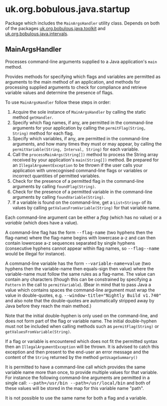 uk.org.bobulous.java.startup
============================

Package which includes the <code>MainArgsHandler</code> utility class. Depends on both of the packages <a href="https://github.com/Bobulous/uk.org.bobulous.java.toolkit">uk.org.bobulous.java.toolkit</a> and <a href="https://github.com/Bobulous/uk.org.bobulous.java.intervals">uk.org.bobulous.java.intervals</a>.

<h2>MainArgsHandler</h2>

Processes command-line arguments supplied to a Java application's
<code>main</code> method.
<p>
Provides methods for specifying which flags and variables are permitted as
arguments to the main method of an application, and methods for processing
supplied arguments to check for compliance and retrieve variable values and
determine the presence of flags.</p>
<p>
To use <code>MainArgsHandler</code> follow these steps in order:</p>
<ol>
<li>Acquire the sole instance of <code>MainArgsHandler</code> by calling the
static method <code>getHandler</code>.</li>
<li>Specify which flag names, if any, are permitted in the command-line
arguments for your application by calling the
<code>permitFlag(String, String)</code> method for each flag.</li>
<li>Specify which variables, if any, are permitted in the command-line
arguments, and how many times they must or may appear, by calling the
<code>permitVariable(String, Interval, String)</code> for each variable.</li>
<li>Call the <code>processMainArgs(String[])</code> method to process the String
array received by your application's <code>main(String[])</code> method. Be
prepared for an <code>IllegalArgumentException</code> to be thrown if the
user calls your application with unrecognised command-line flags or variables
or incorrect quantities of permitted variables.</li>
<li>Check for the presence of a permitted flag in the command-line arguments
by calling <code>foundFlag(String)</code>.</li>
<li>Check for the presence of a permitted variable in the command-line
arguments by calling <code>foundVariable(String)</code>.</li>
<li>If a variable is found on the command-line, get a
<code>List&lt;String&gt;</code> of its values by calling
<code>getValuesFromVariable(String)</code> for that variable name.</li>
</ol>
<p>
Each command-line argument can be either a <dfn>flag</dfn> (which has no
value) or a <dfn>variable</dfn> (which does have a value).</p>
<p>
A command-line flag has the form <kbd>--flag-name</kbd> (two hyphens then the
flag-name) where the flag-name begins with lowercase a-z and can then contain
lowercase a-z sequences separated by single hyphens (consecutive hyphens
cannot appear within flag names, so <kbd>--flag--name</kbd> would be illegal
for instance).</p>
<p>
A command-line variable has the form <kbd>--variable-name=value</kbd> (two
hyphens then the variable-name then equals-sign then value) where the
variable-name must follow the same rules as a flag-name. The value can
contain any characters (though this can be constrained by specifying a
<code>Pattern</code> in the call to <code>permitVariable</code>). (Bear in
mind that to pass Java a value which contains spaces the command-line
argument must wrap the value in double-quotes, e.g.
<kbd>--window-title="Nightly Build v1.740"</kbd> and also note that the
double-quotes are automatically stripped away by Java before they reach the
main method.)</p>
<p>
Note that the initial double-hyphen is only used on the command-line, and
does not form part of the flag or variable name. The initial double-hyphen
must not be included when calling methods such as <code>permitFlag(String)</code>
or <code>getValuesFromVariable(String)</code>.</p>
<p>
If a flag or variable is encountered which does not fit the permitted syntax
then an <code>IllegalArgumentException</code> will be thrown. It is advised
to catch this exception and then present to the end-user an error message and
the content of the <code>String</code> returned by the method
<code>getUsageSummary()</code></p>
<p>
It is permitted to have a command-line call which provides the same variable
name more than once, to provide multiple values for that variable. For
instance the following command-line arguments are permitted in a single call:
<kbd>--path=/usr/bin --path=/usr/local/bin</kbd> and both of these values
will be stored in the map for this variable name "path".</p>
<p>
It is not possible to use the same name for both a flag and a variable.</p>
